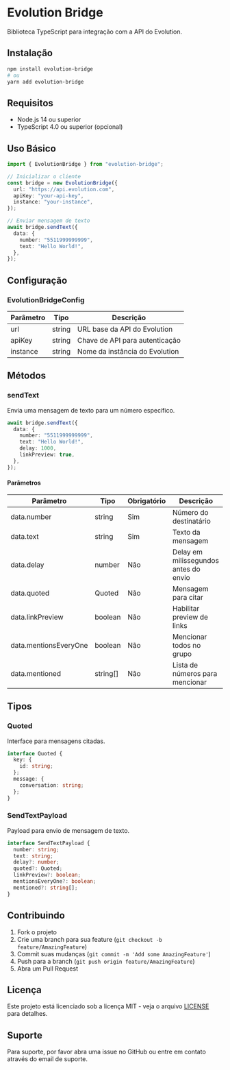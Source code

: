 # Evolution Bridge

Biblioteca TypeScript para integração com a API do Evolution.

## Instalação

```bash
npm install evolution-bridge
# ou
yarn add evolution-bridge
```

## Requisitos

- Node.js 14 ou superior
- TypeScript 4.0 ou superior (opcional)

## Uso Básico

```typescript
import { EvolutionBridge } from "evolution-bridge";

// Inicializar o cliente
const bridge = new EvolutionBridge({
  url: "https://api.evolution.com",
  apiKey: "your-api-key",
  instance: "your-instance",
});

// Enviar mensagem de texto
await bridge.sendText({
  data: {
    number: "5511999999999",
    text: "Hello World!",
  },
});
```

## Configuração

### EvolutionBridgeConfig

| Parâmetro | Tipo   | Descrição                      |
| --------- | ------ | ------------------------------ |
| url       | string | URL base da API do Evolution   |
| apiKey    | string | Chave de API para autenticação |
| instance  | string | Nome da instância do Evolution |

## Métodos

### sendText

Envia uma mensagem de texto para um número específico.

```typescript
await bridge.sendText({
  data: {
    number: "5511999999999",
    text: "Hello World!",
    delay: 1000,
    linkPreview: true,
  },
});
```

#### Parâmetros

| Parâmetro             | Tipo     | Obrigatório | Descrição                             |
| --------------------- | -------- | ----------- | ------------------------------------- |
| data.number           | string   | Sim         | Número do destinatário                |
| data.text             | string   | Sim         | Texto da mensagem                     |
| data.delay            | number   | Não         | Delay em milissegundos antes do envio |
| data.quoted           | Quoted   | Não         | Mensagem para citar                   |
| data.linkPreview      | boolean  | Não         | Habilitar preview de links            |
| data.mentionsEveryOne | boolean  | Não         | Mencionar todos no grupo              |
| data.mentioned        | string[] | Não         | Lista de números para mencionar       |

## Tipos

### Quoted

Interface para mensagens citadas.

```typescript
interface Quoted {
  key: {
    id: string;
  };
  message: {
    conversation: string;
  };
}
```

### SendTextPayload

Payload para envio de mensagem de texto.

```typescript
interface SendTextPayload {
  number: string;
  text: string;
  delay?: number;
  quoted?: Quoted;
  linkPreview?: boolean;
  mentionsEveryOne?: boolean;
  mentioned?: string[];
}
```

## Contribuindo

1. Fork o projeto
2. Crie uma branch para sua feature (`git checkout -b feature/AmazingFeature`)
3. Commit suas mudanças (`git commit -m 'Add some AmazingFeature'`)
4. Push para a branch (`git push origin feature/AmazingFeature`)
5. Abra um Pull Request

## Licença

Este projeto está licenciado sob a licença MIT - veja o arquivo [LICENSE](LICENSE) para detalhes.

## Suporte

Para suporte, por favor abra uma issue no GitHub ou entre em contato através do email de suporte.
